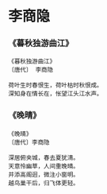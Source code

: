 # 李商隐

### 《暮秋独游曲江》

```
《暮秋独游曲江》
〔唐代〕 李商隐

荷叶生时春恨生，荷叶枯时秋恨成。
深知身在情长在，怅望江头江水声。
```

### 《晚晴》

```
《晚晴》
〔唐代〕李商隐

深居俯夹城，春去夏犹清。
天意怜幽草，人间重晚晴。
并添高阁迥，微注小窗明。
越鸟巢干后，归飞体更轻。
```
